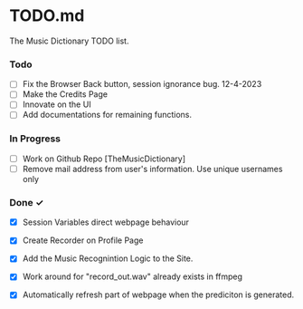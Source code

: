 # TODO.md

The Music Dictionary TODO list.

### Todo

- [ ] Fix the Browser Back button, session ignorance bug. 12-4-2023
- [ ] Make the Credits Page
- [ ] Innovate on the UI
- [ ] Add documentations for remaining functions.

### In Progress

- [ ] Work on Github Repo [TheMusicDictionary]
- [ ] Remove mail address from user's information. Use unique usernames only

### Done ✓

- [x] Session Variables direct webpage behaviour
- [x] Create Recorder on Profile Page
- [x] Add the Music Recognintion Logic to the Site.
- [x] Work around for "record_out.wav" already exists in ffmpeg
- [x] Automatically refresh part of webpage when the prediciton is generated.

